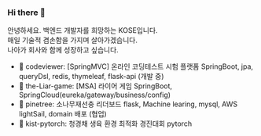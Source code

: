 ### Hi there 👋

<!--
**gosekose/gosekose** is a ✨ _special_ ✨ repository because its `README.md` (this file) appears on your GitHub profile.

-->

안녕하세요. 백엔드 개발자를 희망하는 KOSE입니다. </br>
매일 기술적 겸손함을 가지며 살아가겠습니다. </br>
나아가 회사와 함께 성장하고 싶습니다. </br>

- 🔭 codeviewer: [SpringMVC] 온라인 코딩테스트 시험 플랫폼 SpringBoot, jpa, queryDsl, redis, thymeleaf, flask-api (개발 중)
- 🌱 the-Liar-game: [MSA] 라이어 게임 SpringBoot, SpringCloud(eureka/gateway/business/config)
- 👯 pinetree: 소나무재선충 리더보드 flask, Machine learing, mysql, AWS lightSail, domain 배포 (협업)
- 🤔 kist-pytorch: 청경채 생육 환경 최적화 경진대회 pytorch

